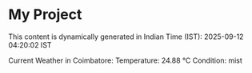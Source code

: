 # My Project

This content is dynamically generated in Indian Time (IST): 2025-09-12 04:20:02 IST


Current Weather in Coimbatore:
Temperature: 24.88 °C
Condition: mist
